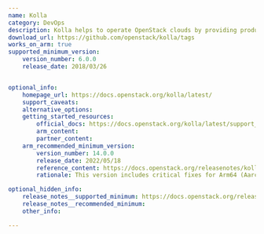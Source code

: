 ```yaml
---
name: Kolla
category: DevOps
description: Kolla helps to operate OpenStack clouds by providing production-ready containers and deployment tools.
download_url: https://github.com/openstack/kolla/tags
works_on_arm: true
supported_minimum_version:
    version_number: 6.0.0
    release_date: 2018/03/26


optional_info:
    homepage_url: https://docs.openstack.org/kolla/latest/
    support_caveats:
    alternative_options:
    getting_started_resources:
        official_docs: https://docs.openstack.org/kolla/latest/support_matrix.html#aarch64-images
        arm_content:
        partner_content:
    arm_recommended_minimum_version:
        version_number: 14.0.0
        release_date: 2022/05/18
        reference_content: https://docs.openstack.org/releasenotes/kolla/yoga.html#relnotes-14-0-0-unmaintained-yoga
        rationale: This version includes critical fixes for Arm64 (Aarch64) environments, ensuring Fluentd plugin availability and UEFI PXE boot support.

optional_hidden_info:
    release_notes__supported_minimum: https://docs.openstack.org/releasenotes/kolla/queens.html#relnotes-6-0-0-stable-queens
    release_notes__recommended_minimum:
    other_info:

---
```



